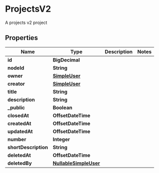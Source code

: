 

# ProjectsV2

A projects v2 project

## Properties

| Name | Type | Description | Notes |
|------------ | ------------- | ------------- | -------------|
|**id** | **BigDecimal** |  |  |
|**nodeId** | **String** |  |  |
|**owner** | [**SimpleUser**](SimpleUser.md) |  |  |
|**creator** | [**SimpleUser**](SimpleUser.md) |  |  |
|**title** | **String** |  |  |
|**description** | **String** |  |  |
|**_public** | **Boolean** |  |  |
|**closedAt** | **OffsetDateTime** |  |  |
|**createdAt** | **OffsetDateTime** |  |  |
|**updatedAt** | **OffsetDateTime** |  |  |
|**number** | **Integer** |  |  |
|**shortDescription** | **String** |  |  |
|**deletedAt** | **OffsetDateTime** |  |  |
|**deletedBy** | [**NullableSimpleUser**](NullableSimpleUser.md) |  |  |



